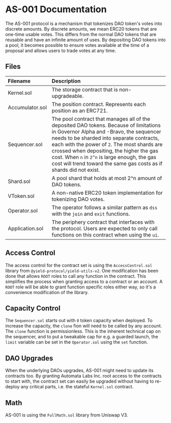 # AS-001 Documentation

The AS-001 protocol is a mechanism that tokenizes DAO token's votes into discrete amounts. By discrete amounts, we mean ERC20 tokens that are one-time usable votes. This differs from the normal DAO tokens that are reusable and have an infinite amount of uses. By depositing DAO tokens into a pool, it becomes possible to ensure votes available at the time of a proposal and allows users to trade votes at any time.

## Files

| Filename | Description |
| :--- | :--- |
| Kernel.sol | The storage contract that is non-upgradeable. |
| Accumulator.sol | The position contract. Represents each position as an ERC721. |
| Sequencer.sol | The pool contract that manages all of the deposited DAO tokens. Because of limitations in Governor Alpha and -Bravo, the sequencer needs to be sharded into separate contracts, each with the power of `2`. The most shards are crossed when depositing, the higher the gas cost. When `n` in `2^n` is large enough, the gas cost will trend toward the same gas costs as if shards did not exist. |
| Shard.sol | A pool shard that holds at most 2^n amount of DAO tokens. |
| VToken.sol | A non-native ERC20 token implementation for tokenizing DAO votes. |
| Operator.sol | The operator follows a similar pattern as `dss` with the `join` and `exit` functions. |
| Application.sol | The periphery contract that interfaces with the protocol. Users are expected to only call functions on this contract when using the `ui`. |

## Access Control

The access control for the contract set is using the `AccessControl.sol` library from `@yield-protocol/yield-utils-v2`. One modification has been done that allows `ROOT` roles to call any function in the contract. This simplifies the process when granting access to a contract or an account. A `ROOT` role will be able to grant function specific roles either way, so it's a convenience modification of the library.

## Capacity Control

The `Sequencer.sol` starts out with `0` token capacity when deployed. To increase the capacity, the `clone` fion will need to be called by any account. The `clone` function is permissionless. This is the inherent technical cap on the sequencer, and to put a tweakable cap for e.g. a guarded launch, the `limit` variable can be set in the `Operator.sol` using the `set` function.

## DAO Upgrades

When the underlying DAOs upgrades, AS-001 might need to update its contracts too. By granting Automata Labs Inc. root access to the contracts to start with, the contract set can easily be upgraded without having to re-deploy any critical parts, i.e. the stateful `Kernel.sol` contract.

## Math

AS-001 is using the `FullMath.sol` library from Uniswap V3.
